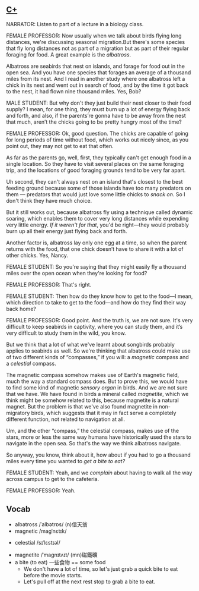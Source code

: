 ## [C+](https://img.kmf.com/toefl/listening/audio/d08b74f1c14803bd86ca287bf9405b51.mp3)

NARRATOR: Listen to part of a lecture in a biology class.

FEMALE PROFESSOR: Now usually when we talk about birds flying long distances, we're discussing seasonal migration.But there's some species that fly long distances not as part of a migration but as part of their regular foraging for food. A great example is the *albatross*.

Albatross are seabirds that nest on islands, and forage for food out in the open sea. And you have one species that forages an average of a thousand miles from its nest. And I read in another study where one albatross left a chick in its nest and went out in search of food, and by the time it got back to the nest, it had flown nine thousand miles. Yes, Bob?

MALE STUDENT: But why don't they just build their nest closer to their food supply? I mean, for one thing, they must burn up a lot of energy flying back and forth, and also, if the parents’re gonna have to be away from the nest that much, aren’t the chicks going to be pretty hungry most of the time?

FEMALE PROFESSOR: Ok, good question. The chicks are capable of going for long periods of time without food, which works out nicely since, as you point out, they may not get to eat that often.

As far as the parents go, well, first, they typically can't get enough food in a single location. So they have to visit several places on the same foraging trip, and the locations of good foraging grounds tend to be very far apart.

Uh second, they can't always nest on an island that's closest to the best feeding ground because some of those islands have too many predators on them — predators that would just love some little chicks to *snack on*. So I don't think they have much choice.

But it still works out, because albatross fly using a technique called dynamic soaring, which enables them to cover very long distances while expending very little energy. *If it weren't for that*, you'd be right—they would probably burn up all their energy just flying back and forth.

Another factor is, albatross lay only one egg at a time, so when the parent returns with the food, that one chick doesn’t have to share it with a lot of other chicks. Yes, Nancy.

FEMALE STUDENT: So you're saying that they might easily fly a thousand miles over the open ocean when they're looking for food?

FEMALE PROFESSOR: That's right.

FEMALE STUDENT: Then how do they know how to get to the food—I mean, which direction to take to get to the food—and how do they find their way back home?

FEMALE PROFESSOR: Good point. And the truth is, we are not sure. It's very difficult to keep seabirds in captivity, where you can study them, and it’s very difficult to study them in the wild, you know.

But we think that a lot of what we've learnt about songbirds probably applies to seabirds as well. So we're thinking that albatross could make use of two different kinds of “compasses,” if you will: a *magnetic* compass and a *celestial* compass.

The magnetic compass somehow makes use of Earth's magnetic field, much the way a standard compass does. But to prove this, we would have to find some kind of magnetic *sensory organ* in birds. And we are not sure that we have. We have found in birds a mineral called *magnetite*, which we think might be somehow related to this, because magnetite is a natural magnet. But the problem is that we've also found magnetite in non-migratory birds, which suggests that it may in fact serve a completely different function, not related to navigation at all.

Um, and the other “compass,” the celestial compass, makes use of the stars, more or less the same way humans have historically used the stars to navigate in the open sea. So that's the way we think albatross navigate.

So anyway, you know, think about it, how about if you had to go a thousand miles every time you wanted to *get a bite to eat?*

FEMALE STUDENT: Yeah, and we *complain* about having to walk all the way across campus to get to the cafeteria.

FEMALE PROFESSOR: Yeah.

## Vocab
- albatross /ˈalbətrɒs/ (n)信天翁
- magnetic /maɡˈnɛtɪk/ 
+ celestial /sɪˈlɛstɪəl/
- magnetite /ˈmaɡnɪtʌɪt/ (mn)磁鐵礦
- a bite (to eat) 一些食物 == some food
	- We don't have a lot of time, so let's just grab a quick bite to eat before the movie starts.
	- Let's pull off at the next rest stop to grab a bite to eat.
